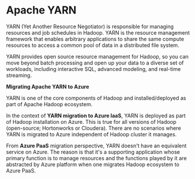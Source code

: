 # Apache YARN

YARN (Yet Another Resource Negotiator) is responsible for managing resources and job schedules in Hadoop. YARN is the resource management framework that enables arbitrary applications to share the same compute resources to access a common pool of data in a distributed file system.  

YARN provides open source resource management for Hadoop, so you can move beyond batch processing and open up your data to a diverse set of workloads, including interactive SQL, advanced modeling, and real-time streaming.

**Migrating Apache YARN to Azure** 

YARN is one of the core components of Hadoop and installed/deployed as part of Apache Hadoop ecosystem.

In the context of **YARN migration to Azure IaaS**, YARN is deployed as part of Hadoop installation on Azure. This is true for all versions of Hadoop (open-source; Hortonworks or Cloudera). There are no scenarios where YARN is migrated to Azure independent of Hadoop cluster it manages.

From **Azure PaaS** migration perspective, YARN doesn't have an equivalent service on Azure. The reason is that it's a supporting application whose primary function is to manage resources and the functions played by it are abstracted by Azure platform when one migrates Hadoop ecosystem to Azure PaaS.  
